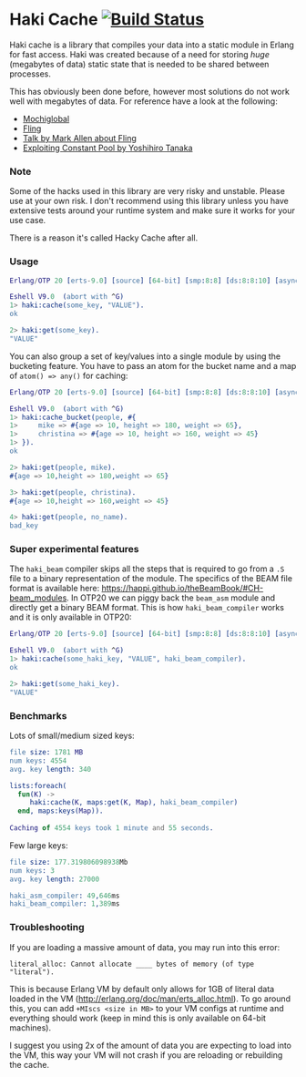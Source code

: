 Haki Cache [![Build Status](https://travis-ci.org/gootik/hakicache.svg?branch=master)](https://travis-ci.org/gootik/hakicache)
=====

Haki cache is a library that compiles your data into a static module
in Erlang for fast access. Haki was created because of a need for
storing _huge_ (megabytes of data) static state that is needed to be
shared between processes. 

This has obviously been done before, however most solutions do not
work well with megabytes of data. For reference have a look at the following:
 * [Mochiglobal](https://github.com/mochi/mochiweb/blob/master/src/mochiglobal.erl)
 * [Fling](https://github.com/basho-labs/fling) 
 * [Talk by Mark Allen about Fling](http://www.erlang-factory.com/static/upload/media/1459269312665211markallenwhenetsistooslow.pdf)
 * [Exploiting Constant Pool by Yoshihiro Tanaka](https://www.youtube.com/watch?v=hcGkT3Czd7U)
 
### Note
Some of the hacks used in this library are very risky and unstable. Please use 
at your own risk. I don't recommend using this library unless you have 
extensive tests around your runtime system and make sure it works
for your use case.

There is a reason it's called Hacky Cache after all.

### Usage
```erlang
Erlang/OTP 20 [erts-9.0] [source] [64-bit] [smp:8:8] [ds:8:8:10] [async-threads:0] [hipe] [kernel-poll:false]

Eshell V9.0  (abort with ^G)
1> haki:cache(some_key, "VALUE").
ok

2> haki:get(some_key).
"VALUE"
```

You can also group a set of key/values into a single module by using the bucketing feature.
You have to pass an atom for the bucket name and a map of `atom() => any()` for caching:
```erlang
Erlang/OTP 20 [erts-9.0] [source] [64-bit] [smp:8:8] [ds:8:8:10] [async-threads:0] [hipe] [kernel-poll:false]

Eshell V9.0  (abort with ^G)
1> haki:cache_bucket(people, #{
1>     mike => #{age => 10, height => 180, weight => 65},
1>     christina => #{age => 10, height => 160, weight => 45}
1> }).
ok

2> haki:get(people, mike).
#{age => 10,height => 180,weight => 65}

3> haki:get(people, christina).
#{age => 10,height => 160,weight => 45}

4> haki:get(people, no_name).
bad_key

```

### Super experimental features
The `haki_beam` compiler skips all the steps that is required
to go from a `.S` file to a binary representation of the module.
The specifics of the BEAM file format is available here: https://happi.github.io/theBeamBook/#CH-beam_modules.
In OTP20 we can piggy back the `beam_asm` module and directly get a 
binary BEAM format. This is how `haki_beam_compiler` works and it is only
available in OTP20: 
```erlang
Erlang/OTP 20 [erts-9.0] [source] [64-bit] [smp:8:8] [ds:8:8:10] [async-threads:0] [hipe] [kernel-poll:false]

Eshell V9.0  (abort with ^G)
1> haki:cache(some_haki_key, "VALUE", haki_beam_compiler).
ok

2> haki:get(some_haki_key).
"VALUE"
```

### Benchmarks
Lots of small/medium sized keys:
```erlang
file size: 1781 MB
num keys: 4554
avg. key length: 340

lists:foreach(
  fun(K) ->
     haki:cache(K, maps:get(K, Map), haki_beam_compiler)
  end, maps:keys(Map)).
  
Caching of 4554 keys took 1 minute and 55 seconds.
```
Few large keys:
```erlang
file size: 177.319806098938Mb
num keys: 3
avg. key length: 27000

haki_asm_compiler: 49,646ms
haki_beam_compiler: 1,389ms
```

### Troubleshooting
If you are loading a massive amount of data, you may run into this error:
```
literal_alloc: Cannot allocate ____ bytes of memory (of type "literal").
```

This is because Erlang VM by default only allows for 1GB of literal data loaded in the VM (http://erlang.org/doc/man/erts_alloc.html). 
To go around this, you can add `+MIscs <size in MB>` to your VM configs at runtime and everything should work (keep in mind this is only available on 64-bit machines). 

I suggest you using 2x of the amount of data you are expecting to load into the VM, this way your VM will not crash if you are reloading or rebuilding the cache.
